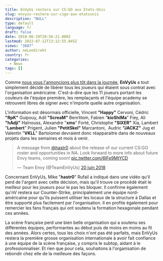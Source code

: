 ```yaml
---
title: EnVyUs restera sur CS:GO aux Etats-Unis
slug: envyus-restera-sur-csgo-aux-etatsunis
description: "NULL"
type: default
language: fr
draft: false
date: 2018-06-20T20:56:21.000Z
lastmod: 2022-07-12T13:12:55.845Z
views: "3687"
author: neLendirekt
country: fr
categories:
  - News
tags: []
---
```

Comme [nous vous l'annoncions plus tôt dans la journée](https://flickshot.fr/fr/images/articles/envyus-va-liberer-tous-ses-joueurs/5b23bc41cb674), **EnVyUs** a tout simplement décidé de libérer tous les joueurs qui étaient sous contrat avec l'organisation américaine. C'est-à-dire que les 11 joueurs portant les couleurs de l'équipe première, les remplaçants et l'équipe academy se retrouvent libres de signer avec n'importe quelle autre organisation.

L'information est désormais officielle, Vincent **"Happy"** Cervoni,⁠ Cédric **"RpK"** Guipouy,⁠ Adil **"ScreaM"** Benrlitom,⁠ Fabien "**kioShiMa**" Fiey,⁠ Ali **"hAdji"** Haïnouss,⁠ Alexandre "**xms**" Forté,⁠ Christophe **"SIXER"** Xia,⁠ Lambert "**Lambert**" Prigent,⁠ Julien **"PetitSkel"** Marcantoni,⁠ ⁠ Audric **"JACKZ"** Jug et⁠ Valentin "**VKLL**" Bartolomei devraient donc réapparaitre dans de nouveaux projets dans les semaines et mois à venir.

> A message from [@hastr0](https://twitter.com/hastr0?ref%5Fsrc=twsrc%5Etfw) about the release of our current CS:GO roster and opportunities in NA. Look forward to more info about future Envy teams, coming soon! [pic.twitter.com/6IFe9MtYCD](https://t.co/6IFe9MtYCD)
> 
> — Team Envy (@TeamEnVyUs) [20 juin 2018](https://twitter.com/TeamEnVyUs/status/1009523702474526720?ref%5Fsrc=twsrc%5Etfw)

Concernant EnVyUs, Mike "**hastr0**" Rufail a indiqué dans une vidéo qu'il perd de l'argent avec cette décision, mais qu'il trouve ce procédé était le meilleur pour les joueurs pour le pas les bloquer. Il confirme également qu'nV restera sur Counter-Strike, principalement une équipe nord-américaine pour qu'ils puissent utiliser les locaux de la structure à Dallas et être supporté plus facilement par l'organisation. Il en profite également pour remercier les fans français qui ont soutenu la formation hexagonale pendant ces années. 

La scène française perd une bien belle organisation qui a soutenu ses différentes équipes, performantes au début puis de moins en moins au fil des années. Alors certes, tous les choix n'ont pas été parfaits, mais EnVyUs restera la première grosse organisation internationale à avoir fait confiance à une équipe de la scène française, y compris le subtop, aidant à le professionnaliser. Et rien que pour cela, souhaitons à l'organisation de rebondir chez elle de la meilleure des façons.
